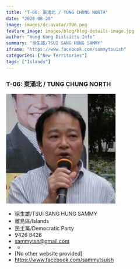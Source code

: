 ```yaml
---
title: "T-06: 東涌北 / TUNG CHUNG NORTH"
date: "2020-08-20"
image: images/dc-avatar/T06.png
feature_image: images/blog/blog-details-image.jpg
author: "Hong Kong Districts Info"
summary: "徐生雄/TSUI SANG HUNG SAMMY"
iframe: "https://www.facebook.com/sammytsuish"
categories: ["New Territories"]
tags: ["Islands"]
---
```


### T-06: 東涌北 / TUNG CHUNG NORTH  
![](/images/dc-avatar/T06.png)  

 - 徐生雄/TSUI SANG HUNG SAMMY  
 - 離島區/Islands  
 - 民主黨/Democratic Party  
 - 9426 8426  
 - sammytsh@gmail.com  
 - -  
 - [No other website provided]  
 - https://www.facebook.com/sammytsuish
